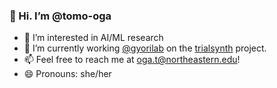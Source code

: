 ### 👋 Hi. I’m @tomo-oga
- 👀 I’m interested in AI/ML research
- 💼 I’m currently working [@gyorilab](gyorilab.github.io) on the [trialsynth](https://github.com/gyorilab/trialsynth) project.
- 📫 Feel free to reach me at oga.t@northeastern.edu!
- 😄 Pronouns: she/her

<!---
tomo-oga/tomo-oga is a ✨ special ✨ repository because its `README.md` (this file) appears on your GitHub profile.
You can click the Preview link to take a look at your changes.
--->

